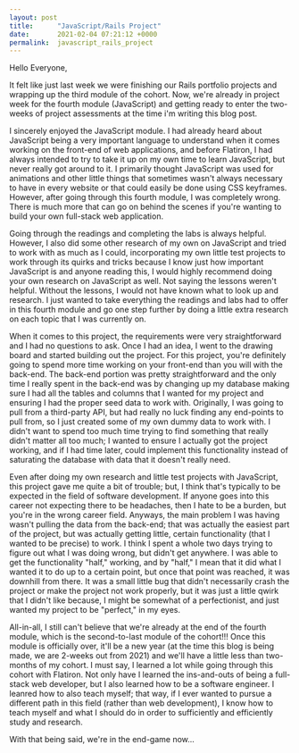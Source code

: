 ```yaml
---
layout: post
title:      "JavaScript/Rails Project"
date:       2021-02-04 07:21:12 +0000
permalink:  javascript_rails_project
---
```


Hello Everyone, 

It felt like just last week we were finishing our Rails portfolio projects and wrapping up the third module of the cohort. Now, we're already in project week for the fourth module (JavaScript) and getting ready to enter the two-weeks of project assessments at the time i'm writing this blog post. 

I sincerely enjoyed the JavaScript module. I had already heard about JavaScript being a very important language to understand when it comes working on the front-end of web applications, and before Flatiron, I had always intended to try to take it up on my own time to learn JavaScript, but never really got around to it. I primarily thought JavaScript was used for animations and other little things that sometimes wasn't always necessary to have in every website or that could easily be done using CSS keyframes. However, after going through this fourth module, I was completely wrong. There is much more that can go on behind the scenes if you're wanting to build your own full-stack web application.

Going through the readings and completing the labs is always helpful. However, I also did some other research of my own on JavaScript and tried to work with as much as I could, incorporating my own little test projects to work through its quirks and tricks because I know just how important JavaScript is and anyone reading this, I would highly recommend doing your own research on JavaScript as well. Not saying the lessons weren't helpful. Without the lessons, I would not have known what to look up and research. I just wanted to take everything the readings and labs had to offer in this fourth module and go one step further by doing a little extra research on each topic that I was currently on. 

When it comes to this project, the requirements were very straightforward and I had no questions to ask. Once I had an idea, I went to the drawing board and started building out the project. For this project, you're definitely going to spend more time working on your front-end than you will with the back-end. The back-end portion was pretty straightforward and the only time I really spent in the back-end was by changing up my database making sure I had all the tables and
columns that I wanted for my project and ensuring I had the proper seed data to work with. Originally, I was going to pull from a third-party API, but had really no luck finding any end-points to pull from, so I just created some of my own dummy data to work with. I didn't want to spend too much time trying to find something that really didn't matter all too much; I wanted to ensure I actually got the project working, and if I had time later, could implement this functionality instead of saturating the database with data that it doesn't really need. 

Even after doing my own research and little test projects with JavaScript, this project gave me quite a bit of trouble; but, I think that's typically to be expected in the field of software development. If anyone goes into this career not expecting there to be headaches, then I hate to be a burden, but you're in the wrong career field. Anyways, the main problem I was having wasn't pulling the data from the back-end; that was actually the easiest part of the project, but was
actually getting little, certain functionality (that I wanted to be precise) to work. I think I spent a whole two days trying to figure out what I was doing wrong, but didn't get anywhere. I was able to get the functionality "half," working, and by "half," I mean that it did what I wanted it to do up to a certain point, but once that point was reached, it was downhill from there. It was a small little bug that didn't necessarily crash the project or make the project not work properly, but it was just a little qwirk that I didn't like because, I might be somewhat of a perfectionist, and just wanted my project to be "perfect," in my eyes. 

All-in-all, I still can't believe that we're already at the end of the fourth module, which is the second-to-last module of the cohort!!! Once this module is officially over, it'll be a new year (at the time this blog is being made, we are 2-weeks out from 2021) and we'll have a little less than two-months of my cohort. I must say, I learned a lot while going through this cohort with Flatiron. Not only have I learned the ins-and-outs of being a full-stack web developer, but I also learned how to be a software engineer. I leanred how to also teach myself; that way, if I ever wanted to pursue a different path in this field (rather than web development), I know how to teach myself and what I should do in order to sufficiently and efficiently study and research. 

With that being said, we're in the end-game now...
